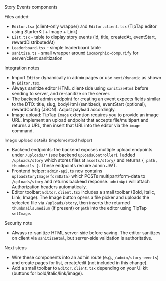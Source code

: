 Story Events components

Files added:

- `Editor.tsx` (client-only wrapper) and `Editor.client.tsx` (TipTap editor using StarterKit + Image + Link)
- `List.tsx` - table to display story events (id, title, createdAt, eventStart, rewardDistributedAt)
- `Leaderboard.tsx` - simple leaderboard table
- `sanitize.ts` - small wrapper around `isomorphic-dompurify` for server/client sanitization

Integration notes

- Import `Editor` dynamically in admin pages or use `next/dynamic` as shown in `Editor.tsx`.
- Always sanitize editor HTML client-side using `sanitizeHtml` before sending to server, and re-sanitize on the server.
- The backend admin endpoint for creating an event expects fields similar to the DTO: title, slug, bodyHtml (sanitized), eventStart (optional), rewardConfig (JSON). Adjust payload accordingly.
- Image upload: TipTap `Image` extension requires you to provide an image URL. Implement an upload endpoint that accepts file/multipart and returns a URL, then insert that URL into the editor via the `image` command.

Image upload details (implemented helper)

- Backend endpoints: the backend exposes multiple upload endpoints under `/uploads/*` (see backend `UploadsController`). I added `/uploads/story` which stores files at `assets/story/` and returns `{ path, thumbnails }`. These endpoints require admin JWT.
- Frontend helper: `admin-api.ts` now contains `uploadStoryImage(formData)` which POSTs multipart/form-data to `/uploads/story` and returns backend response. `adminApi` will attach Authorization headers automatically.
- Editor toolbar: `Editor.client.tsx` includes a small toolbar (Bold, Italic, Link, Image). The Image button opens a file picker and uploads the selected file via `/uploads/story`, then inserts the returned `thumbnails.medium` (if present) or `path` into the editor using TipTap `setImage`.

Security note

- Always re-sanitize HTML server-side before saving. The editor sanitizes on client via `sanitizeHtml`, but server-side validation is authoritative.

Next steps

- Wire these components into an admin route (e.g., `/admin/story-events`) and create pages for list, create/edit (not included in this change).
- Add a small toolbar to `Editor.client.tsx` depending on your UI kit (buttons for bold/italic/link/image).
